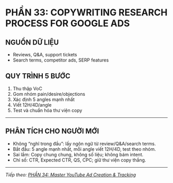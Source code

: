 # PHẦN 33: COPYWRITING RESEARCH PROCESS FOR GOOGLE ADS

## NGUỒN DỮ LIỆU
- Reviews, Q&A, support tickets  
- Search terms, competitor ads, SERP features

## QUY TRÌNH 5 BƯỚC
1) Thu thập VoC  
2) Gom nhóm pain/desire/objections  
3) Xác định 5 angles mạnh nhất  
4) Viết 12H/4D/angle  
5) Test và chuẩn hóa thư viện copy

---

## PHÂN TÍCH CHO NGƯỜI MỚI
- Không “nghĩ trong đầu”: lấy ngôn ngữ từ review/Q&A/search terms.
- Bắt đầu: 5 angle mạnh nhất, mỗi angle viết 12H/4D, test theo nhóm.
- Sai lầm: Copy chung chung, không số liệu; không bám intent.
- Chỉ số: CTR, Expected CTR, QS, CPC; giữ thư viện copy thắng.

---

*Tiếp theo: [PHẦN 34: Master YouTube Ad Creation & Tracking](../35_Part_34_YouTube_Creation_Tracking.md)*
